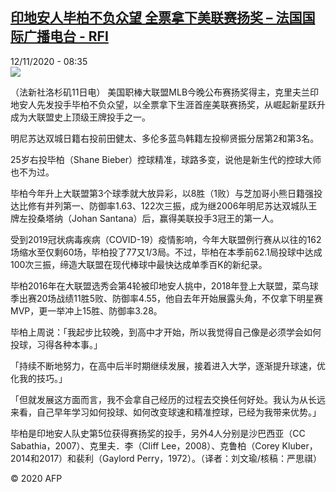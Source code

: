 <!--1605171380000-->
[印地安人毕柏不负众望 全票拿下美联赛扬奖 – 法国国际广播电台 - RFI](http://www.rfi.fr//cn/contenu/20201112-%E5%8D%B0%E5%9C%B0%E5%AE%89%E4%BA%BA%E6%AF%95%E6%9F%8F%E4%B8%8D%E8%B4%9F%E4%BC%97%E6%9C%9B-%E5%85%A8%E7%A5%A8%E6%8B%BF%E4%B8%8B%E7%BE%8E%E8%81%94%E8%B5%9B%E6%89%AC%E5%A5%96)
------

<div>12/11/2020 - 08:35</div><img src="https://s.rfi.fr/media/display/4ecf79bc-24bd-11eb-a7ae-005056bf87d6/w:310/p:16x9/spo0003b.201112153502.jpg"><div class="t-content__body u-clearfix"><p>（法新社洛杉矶11日电）    美国职棒大联盟MLB今晚公布赛扬奖得主，克里夫兰印地安人先发投手毕柏不负众望，以全票拿下生涯首座美联赛扬奖，从崛起新星跃升成为大联盟史上顶级王牌投手之一。</p><p>    明尼苏达双城日籍右投前田健太、多伦多蓝鸟韩籍左投柳贤振分居第2和第3名。</p><p>    25岁右投毕柏（Shane Bieber）控球精准，球路多变，说他是新生代的控球大师也不为过。</p><p>    毕柏今年升上大联盟第3个球季就大放异彩，以8胜（1败）与芝加哥小熊日籍强投达比修有并列第一、防御率1.63、122次三振，成为继2006年明尼苏达双城队王牌左投桑塔纳（Johan Santana）后，赢得美联投手3冠王的第一人。</p><p>    受到2019冠状病毒疾病（COVID-19）疫情影响，今年大联盟例行赛从以往的162场缩水至仅剩60场，毕柏投了77又1/3局。不过，毕柏在本季前62.1局投球中达成100次三振，缔造大联盟在现代棒球中最快达成单季百K的新纪录。</p><p>    毕柏2016年在大联盟选秀会第4轮被印地安人挑中，2018年登上大联盟，菜鸟球季出赛20场战绩11胜5败、防御率4.55，他自去年开始展露头角，不仅拿下明星赛MVP，更一举冲上15胜、防御率3.28。</p><p>    毕柏上周说：「我起步比较晚，到高中才开始，所以我觉得自己像是必须学会如何投球，习得各种本事。」</p><p>    「持续不断地努力，在高中后半时期继续发展，接着进入大学，逐渐提升球速，优化我的技巧。」</p><p>    「但就发展这方面而言，我不会拿自己经历的过程去交换任何好处。我认为从长远来看，自己早年学习如何投球、如何改变球速和精准控球，已经为我带来优势。」</p><p>    毕柏是印地安人队史第5位获得赛扬奖的投手，另外4人分别是沙巴西亚（CC Sabathia，2007）、克里夫．李（Cliff Lee，2008）、克鲁柏（Corey Kluber，2014和2017）和裴利（Gaylord Perry，1972）。（译者：刘文瑜/核稿：严思祺）</p><p class="t-copyright">© 2020 AFP</p>        </div>
